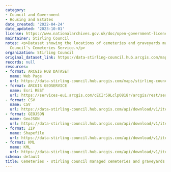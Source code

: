 ```yaml
---
category:
- Council and Government
- Housing and Estates
date_created: '2022-04-24'
date_updated: '2023-10-01'
license: https://www.nationalarchives.gov.uk/doc/open-government-licence/version/3/
maintainer: Stirling Council
notes: <p>Dataset showing the locations of cemeteries and graveyards managed by Stirling
  Council's Cemeteries Service.</p>
organization: Stirling Council
original_dataset_link: https://data-stirling-council.hub.arcgis.com/maps/stirling-council::cemeteries-stirling-council-managed-cemeteries-and-graveyards
records: null
resources:
- format: ARCGIS HUB DATASET
  name: Web Page
  url: https://data-stirling-council.hub.arcgis.com/maps/stirling-council::cemeteries-stirling-council-managed-cemeteries-and-graveyards
- format: ARCGIS GEOSERVICE
  name: Esri REST
  url: https://services-eu1.arcgis.com/cECIr59LclpO818r/arcgis/rest/services/Land_Services_Cemetery_Sites/FeatureServer/22
- format: CSV
  name: CSV
  url: https://data-stirling-council.hub.arcgis.com/api/download/v1/items/591d4b6ac7e942d9886eebbcd5d6c222/csv?layers=22
- format: GEOJSON
  name: GeoJSON
  url: https://data-stirling-council.hub.arcgis.com/api/download/v1/items/591d4b6ac7e942d9886eebbcd5d6c222/geojson?layers=22
- format: ZIP
  name: Shapefile
  url: https://data-stirling-council.hub.arcgis.com/api/download/v1/items/591d4b6ac7e942d9886eebbcd5d6c222/shapefile?layers=22
- format: KML
  name: KML
  url: https://data-stirling-council.hub.arcgis.com/api/download/v1/items/591d4b6ac7e942d9886eebbcd5d6c222/kml?layers=22
schema: default
title: Cemeteries - stirling council managed cemeteries and graveyards
---
```

